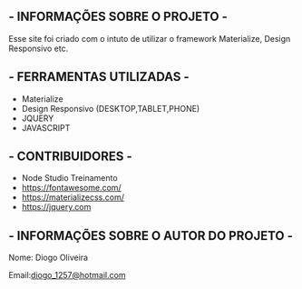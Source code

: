 ## - INFORMAÇÕES SOBRE O PROJETO - ##
Esse site foi criado  com o intuto de utilizar o framework Materialize, Design Responsivo etc.

## - FERRAMENTAS UTILIZADAS - ##
- Materialize
- Design Responsivo (DESKTOP,TABLET,PHONE)
- JQUERY
- JAVASCRIPT

## - CONTRIBUIDORES - ##
- Node Studio Treinamento
- https://fontawesome.com/
- https://materializecss.com/
- https://jquery.com


## - INFORMAÇÕES SOBRE O AUTOR DO PROJETO - ##
Nome: Diogo Oliveira

Email:diogo_1257@hotmail.com
